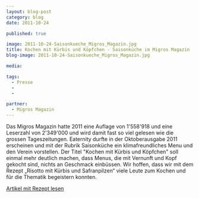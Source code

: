 ```yaml
---
layout: blog-post
category: blog
date: 2011-10-24

published: true

image: 2011-10-24-Saisonkueche_Migros_Magazin.jpg
title: Kochen mit Kürbis und Köpfchen - Saisonküche im Migros Magazin
blog-image: 2011-10-24-Saisonkueche_Migros_Magazin.jpg

media:

tags:
  - Presse
  -
  -

partner:
  - Migros Magazin
---
```


Das Migros Magazin hatte 2011 eine Auflage von 1'558'918 und eine Leserzahl von 2'349'000 und wird damit fast so viel gelesen wie die grossen Tageszeitungen. Eaternity durfte in der Oktoberausgabe 2011 erscheinen und mit der Rubrik Saisonküche ein klimafreundliches Menu und den Verein vorstellen. Der Titel "Kochen mit Kürbis und Köpfchen" soll einmal mehr deutlich machen, dass Menus, die mit Vernunft und Kopf gekocht sind, nichts an Geschmack einbüssen. Wir hoffen, dass wir mit dem Rezept „Risotto mit Kürbis und Safranpilzen“ viele Leute zum Kochen und für die Thematik begeistern konnten.

[Artikel mit Rezept lesen][1]

[1]: 2011_MM_43_saisonkueche.pdf
